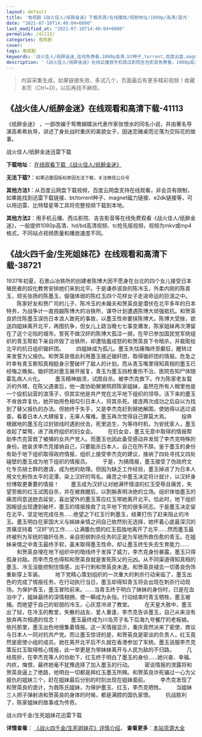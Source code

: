 ```yaml
---
layout: default
title: '电视剧《战火佳人/纸醉金迷》下载资源/在线播放/视频地址/1080p/高清/蓝光'
date: "2021-07-10T14:40:04+0800"
last_modified_at: "2021-07-10T14:40:04+0800"
permalink: /41113/
categories: 电视剧
cover:
tags: 电视剧
keywords: '战火佳人/纸醉金迷,在线免费看,1080p高清,bt种子,torrent,百度云盘,magnet,磁力链,迅雷下载资源'
description: '《战火佳人/纸醉金迷》在线云播放手机西瓜影院吉吉影音免费看，1080p高清bd/hd未删减完整版和tc抢先枪版，mkv/mp4格式，附带bt/torrent种子、magnet/磁力链、百度云盘、网盘资源迅雷下载链接'
---
```


>内容采集生成，如果链接失效，多试几个，页面最后有更多精彩视频！收藏本页（Ctrl+D)，以后再找不麻烦。


## 《战火佳人/纸醉金迷》在线观看和高清下载-41113

《纸醉金迷》 ，一部改编于鸳鸯蝴蝶派代表作家张恨水的同名小说，并由著名导演高希希执导，讲述了身处战时重庆的美貌女子，因迷恋赌桌而沦落为交际花的故事。


战火佳人/纸醉金迷迅雷下载

**下载地址**： [在线观看下载 《战火佳人/纸醉金迷》](https://www.993dy.com//vod-detail-id-11204.html) 


**无法下载?**：`如果迅雷因版权原因无法下载，关注微信公众号 `

**其他方法1**：从百度云网盘下载视频，百度云网盘支持在线观看，非会员有限制，如果能找到迅雷下载链接、bt/torrent种子、magnet磁力链接、e2dk链接等，可以用迅雷、比特彗星等工具将完整视频下载到本地。

**其他方法2**：用手机云播、西瓜影院、吉吉影音等在线免费观看《战火佳人/纸醉金迷》，一般提供1080p高清、hd/bd高清视频、tc抢先版视频，视频为mkv或mp4格式，不同站点视频质量和播放速度不同。


## 《战火四千金/生死姐妹花》在线观看和高清下载-38721

1937年初夏，石景山冶铁所的创建者陈博大因不愿身在台北的四个女儿接受日本殖民者的奴化教育安排她们来到北平。于是谦恭淑良的陈冷玉，外柔内刚的陈青玉，顽劣张扬的陈墨玉，倔强体弱的陈红玉四个花样女子走进命运的巨浪之中。 　　陈家好友和贺广司的儿子、陈冷玉的未婚夫和贺英良是潜伏在北平多年的日本特务，为战争计一直觊觎陈博大的冶铁所，谋夺计划遭遇陈博大顽强抵抗。和贺英良抓住陈墨玉误伤日本浪人致死的事故，以墨玉性命要挟陈博大。陈博大受挫，欲送四姐妹离开北平，再图抗争，但女儿上路当晚七七事变爆发，陈家姐妹再次滞留在了这个沦陷的城市。誓死不做汉奸的陈博大孤注一掷，在早已参加国民党军统组织的青玉帮助下亲自炸毁了冶铁所，却遭恼羞成怒的和贺英良下令暗杀，并栽赃给北平的抗日组织锄奸团。 　　四姐妹成为孤儿。墨玉失怙痛悔终至癫狂，醒转过来发誓为父报仇。和贺英良借此利用墨玉接近锄奸团，取得锄奸团的情报。危急之时幸有青玉察知真相挺身示警破坏了敌人的计划。而从青玉嘴里得知真相的墨玉已经悔之晚矣。锄奸团对墨玉展开报复，青玉为墨玉挡枪重伤不治，医院告知尸体随霍乱病人火化。 　　墨玉精神崩溃，试图自杀。被李杰克救下。作为陈家老友载沂的外甥，在陈父遇害后，他一直协助舅舅照顾陈家姐妹，虽然在所有人眼里他是一个投机钻营的浪荡子，但其实他是共产党在北平地下组织的领导。活下来的墨玉不肯放弃复仇，她开始用色相勾引日本人，将其杀死。接连两次成功之后自以为找到了替父报仇的办法。但她终于失手，又是李杰克赶到替她解围，使她得以逃过调查。看着日本人大肆报复，无辜人罹难。墨玉再次觉得自己罪莫大焉。 　　投奔根据地的墨玉在过封锁线时遇到伏击，死里逃生，为等待时机，为安抚家人，墨玉收起了桀骜，进了政府组织的妇女会。 　　在妇女会，墨玉无意中取得的情报帮助李杰克营救了被捕的女共产党人。而墨玉也因此备受感动并发现了李杰克特殊的身份。她哀求李杰克接纳自己，只要能杀日本人，自己在所不辞。鉴于墨玉的身份有助于地下组织取得政府情报，组织上接受李杰克的建议，接纳了四处寻找又四处碰壁的墨玉成为地下组织的情报员。 　　于是，为搞情报，墨玉接受了伪政府文化专员胡士群的邀请，成为他的助理。但因为缺乏工作经验，墨玉掉进了为日本人用文化粉饰太平的泥潭，染上汉奸的骂名。痛苦之中墨玉决定将计就计，以汉奸身份博取更重要的情报！ 　　墨玉成为汉奸让对她满怀情谊的红玉受辱且痛苦，失望至极的红玉试图自杀，并在被救醒后，以割腕表明决绝的立场。组织体恤墨玉的痛苦同意送她去延安，喜出望外的墨玉答应红玉带她离开北平。恰此时，地下组织因叛徒出现遭到破坏，墨玉的情报挽救了北平地下党的很多同志。于是墨玉决定留在北平，坚定地完成任务……绝望之下红玉行刺墨玉，结果打伤了赶来阻止的冷玉。墨玉明白在家国大义与姊妹亲情之间自己依然别无选择，她怀着心底最深沉的苦痛坚持着 “汉奸”的工作……让满腹仇恨的红玉孤独地离开了北平……然而墨玉最终被列为军统的锄奸任务，亲自担纲刺杀任务的正是为军统所救伤愈的青玉。在姐妹亲情之中青玉最终手软，虽末取得墨玉性命，却让墨玉终生失去生育能力…… 　　和贺英良埋在地下组织中的暗线终于发挥了威力，李杰克身份暴露，墨玉只得孤身对敌。而李杰克也得知和贺英良就是害死陈父的元凶。从不同渠道得知真相的墨玉、冷玉没能控制住情感，出手行刺和贺英良未遂。和贺英良褪去一切善良伪饰重新穿上军装。 　　地下党精心策划组织的一次重大的刺杀行动来临了，墨玉出色的完成了情报任务。在行动执行当日，墨玉却得知青玉将会出现在刺杀行动现场。为保护青玉，墨玉冒险前来。……当青玉终于明白了妹妹的身份时，已是在血泊中了，姐妹最终的深情相拥，使一瞬成为永恒。行动结束时青玉牺牲，墨玉被捕。而绝望于自己的软弱的冷玉，心灰意冷进了教堂。 　　在天皇大赦中，墨玉出了狱，在冷玉的教堂，失散的战友、爱人重逢，李杰克告诉墨玉，自己从来没有放弃再次相遇的信念！ 　　墨玉最终成为川岛芳子名下后海九号餐厅的老板娘。依托那里，墨玉出色地搜集着情报。这一天情报显示，重庆竟然派来了密使，商议与日本人一同对抗共产党。而让墨玉惊讶的是，和贺英良是密谈的负责人，红玉竟然是密使小组的成员。她在离开北平后不久就在香港参加了军统。墨玉说服李杰克策反红玉取得核心情报，此一举更是为带妹妹离开与人民为敌的不归路。 　　几经周折，在李杰克等人的协助下，红玉终于明白了墨玉的身份……她兴奋、幸福、内疚，悔恨，最终她毫不犹豫选择了加入墨玉的行动。 　　密谈情报的泄露将和贺英良逼上了绝路，他明白一切都是拜红玉墨玉所赐。和贺英良诈死骗过一心为父报仇的姐妹三个，赶在姐妹最后分别的时刻出现在姐妹面前。 　　李杰克发现了和贺英良的诡计，为救陈氏姐妹，为保护墨玉、红玉，李杰克牺牲。 　　当姐妹三人把子弹射进和贺英良的身体的时候，都是满腔的国仇家恨。 　　抗战胜利了，陈家姐妹的故事成为传奇。


战火四千金/生死姐妹花迅雷下载

**详情查看**： [《战火四千金/生死姐妹花》详情介绍](/movie/38721/)， **查看更多**：[本站资源大全](/movie/t/all/)


